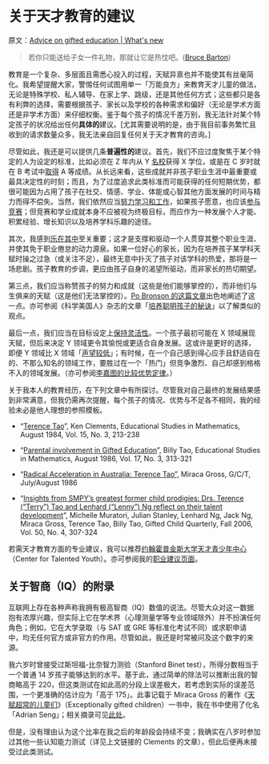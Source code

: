 # 关于天才教育的建议

原文：[Advice on gifted education | What's new](https://terrytao.wordpress.com/career-advice/advice-on-gifted-education/)

> 若你只能送给子女一件礼物，那就让它是热忱吧。([Bruce Barton](http://en.wikipedia.org/wiki/Bruce_Fairchild_Barton))

教育是一个复杂、多层面且需悉心投入的过程，天赋异禀也并不能使其有丝毫简化。我希望提醒大家，警惕任何试图用单一「万能良方」来教育天才儿童的做法，无论是特殊学校、私人辅导、在家上学、跳级，还是其他任何方式；这些都只是各有利弊的选择，需要根据孩子、家长以及学校的各种需求和偏好（无论是学术方面还是非学术方面）来仔细权衡。鉴于每个孩子的情况千差万别，我无法针对某个特定孩子的状况给出任何**具体的**建议。[尤其需要说明的是，由于我目前事务繁忙且收到的请求数量众多，我无法亲自回复任何关于天才教育的咨询。]

尽管如此，我还是可以提供几条**普遍性的**建议。首先，我们不应过度聚焦于某个特定的人为设定的标准，比如必须在 Z 年内从 Y [名校](https://terrytao.wordpress.com/career-advice/don’t-base-career-decisions-on-glamour-or-fame/)获得 X 学位，或是在 C 岁时就在 B 考试中[取得](https://terrytao.wordpress.com/career-advice/there’s-more-to-mathematics-than-grades-and-exams-and-methods/) A 等成绩。从长远来看，这些成就并非孩子职业生涯中最重要或最具决定性的时刻；而且，为了过度追求此类标准而可能获得的任何短期优势，都很可能因为占用了孩子在社交、情感、学业、体能或心智其他方面发展的时间与精力而得不偿失。当然，我们依然应当[努力学习和工作](https://terrytao.wordpress.com/career-advice/work-hard/)，如果孩子愿意，也应该[参与竞赛](https://terrytao.wordpress.com/career-advice/advice-on-mathematics-competitions/)；但竞赛和学业成就本身不应被视为终极目标，而应作为一种发展个人才能、积累经验、增长知识以及培养学科乐趣的途径。

其次，我感到[乐在其中](https://terrytao.wordpress.com/career-advice/enjoy-your-work/)至关重要；这才是支撑和驱动一个人贯穿其整个职业生涯、并使其免于职业倦怠的动力源泉。如果一位好心的家长，因为在培养孩子某学科天赋时操之过急（或关注不足），最终无意中扑灭了孩子对该学科的热爱，那将是一场悲剧。孩子教育的步调，更应由孩子自身的渴望所驱动，而非家长的热切期望。

第三点，我们应当称赞孩子的努力和成就（这些是他们能够掌控的），而非他们与生俱来的天赋（这是他们无法掌控的）。[Po Bronson 的这篇文章](http://nymag.com/news/features/27840/)出色地阐述了这一点。亦可参阅《科学美国人》杂志的文章「[培养聪明孩子的秘诀](http://www.sciam.com/article.cfm?id=the-secret-to-raising-smart-kids)」以了解类似的观点。

最后一点，我们应当在目标设定上[保持灵活性](https://terrytao.wordpress.com/career-advice/be-flexible/)。一个孩子最初可能在 X 领域展现天赋，但后来决定 Y 领域更令其愉悦或更适合自身发展。这或许是更好的选择，即便 Y 领域比 X 领域「[声望较低](https://terrytao.wordpress.com/career-advice/don’t-base-career-decisions-on-glamour-or-fame/)」；有时候，在一个自己感到得心应手且舒适自在的、不那么知名的领域工作，要胜过在一个「热门」但竞争激烈、自己却感到格格不入的领域发展。（亦可参阅[李嘉图的比较优势定律](http://en.wikipedia.org/wiki/Comparative_advantage)。）

关于我本人的教育经历，在下列文章中有所探讨。尽管我对自己最终的发展结果感到非常满意，但我仍需再次提醒，每个孩子的情况、优势与不足各不相同，我的经验未必是他人理想的参照模板。

- “[Terence Tao](https://link.springer.com/article/10.1007/BF00312075)”, Ken Clements, Educational Studies in Mathematics, August 1984, Vol. 15, No. 3, 213-238

- “[Parental involvement in Gifted Education](https://www.jstor.org/stable/3482231)”, Billy Tao, Educational Studies in Mathematics, August 1986, Vol. 17, No. 3, 313-321

- “[Radical Acceleration in Australia: Terence Tao”,](https://journals.sagepub.com/doi/10.1177/107621758600900402) Miraca Gross, G/C/T, July/August 1986

- “[Insights from SMPY’s greatest former child prodigies: Drs. Terence (“Terry”) Tao and Lenhard (“Lenny”) Ng reflect on their talent development](http://gcq.sagepub.com/cgi/content/abstract/50/4/307)”, Michelle Muratori, Julian Stanley, Lenhard Ng, Jack Ng, Miraca Gross, Terence Tao, Billy Tao, Gifted Child Quarterly, Fall 2006, Vol. 50, No. 4, 307-324

若需天才教育方面的专业建议，我可以推荐[约翰霍普金斯大学天才青少年中心](http://cty.jhu.edu/)（Center for Talented Youth）。亦可参阅我的[职业建议页面](https://terrytao.wordpress.com/career-advice/)。

## 关于智商（IQ）的附录

互联网上存在各种声称我拥有极高智商（IQ）数值的说法。尽管大众对这一数据抱有浓厚兴趣，但实际上它在学术界（心理测量学等专业领域除外）并不扮演任何角色；例如，它在大学录取（与 SAT 或 GRE 等标准化考试不同）或求职申请中，均无任何官方或非官方的作用。尽管如此，我还是时常被问及这个数字的来源。

我六岁时曾接受过斯坦福-比奈智力测验（Stanford Binet test），所得分数相当于一个普通 14 岁孩子能够达到的水平。基于此，通过简单的除法可以推断出我的智商略高于 220，但这类测试在如此高的分段上误差极大，若考虑到实际的误差范围，一个更准确的估计应为「高于 175」。此事记载于 Miraca Gross 的著作《[天赋超常的儿童们](https://books.google.com/books?id=IPPO-a_UWOIC)》（Exceptionally gifted children）一书中，我在书中使用了化名「Adrian Seng」；相关摘录可见[此处](https://terrytao.wordpress.com/wp-content/uploads/2025/03/main-qimg-d805281d403bfcd7927dcc94fd5b2e2f-pjlq.jpeg)。

但是，没有理由认为这个比率在我之后的年龄段会持续不变；我确实在八岁时参加过其他一些认知能力测试（详见上文链接的 Clements 的文章），但此后便再未接受过此类测试。